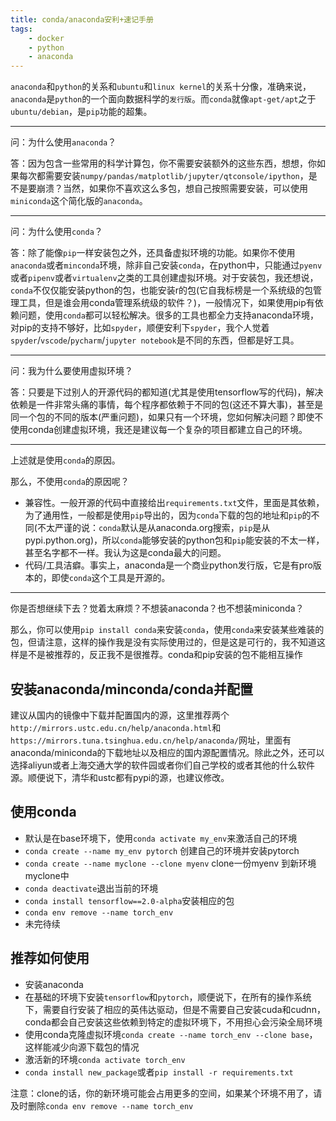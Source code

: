 ```yaml
---
title: conda/anaconda安利+速记手册
tags: 
    - docker
    - python
    - anaconda
---
```



`anaconda`和`python`的关系和`ubuntu`和`linux kernel`的关系十分像，准确来说，`anaconda`是`python`的一个面向数据科学的`发行版`。而`conda`就像`apt-get/apt`之于`ubuntu/debian`，是`pip`功能的超集。

-------

问：为什么使用`anaconda`？ 

答：因为包含一些常用的科学计算包，你不需要安装额外的这些东西，想想，你如果每次都需要安装`numpy/pandas/matplotlib/jupyter/qtconsole/ipython`，是不是要崩溃？当然，如果你不喜欢这么多包，想自己按照需要安装，可以使用`miniconda`这个简化版的`anaconda`。

--------

问：为什么使用`conda`？ 

答：除了能像`pip`一样安装包之外，还具备虚拟环境的功能。如果你不使用`anaconda`或者`minconda`环境，除非自己安装`conda`，在python中，只能通过`pyenv`或者`pipenv`或者`virtualenv`之类的工具创建虚拟环境。对于安装包，我还想说，`conda`不仅仅能安装python的包，也能安装r的包(它自我标榜是一个系统级的包管理工具，但是谁会用conda管理系统级的软件？)，一般情况下，如果使用pip有依赖问题，使用`conda`都可以轻松解决。很多的工具也都全力支持anaconda环境，对pip的支持不够好，比如`spyder`，顺便安利下`spyder`，我个人觉着`spyder`/`vscode`/`pycharm`/`jupyter notebook`是不同的东西，但都是好工具。

--------

问：我为什么要使用虚拟环境？

答：只要是下过别人的开源代码的都知道(尤其是使用tensorflow写的代码)，解决依赖是一件非常头痛的事情，每个程序都依赖于不同的包(这还不算大事)，甚至是同一个包的不同的版本(严重问题)，如果只有一个环境，您如何解决问题？即使不使用conda创建虚拟环境，我还是建议每一个复杂的项目都建立自己的环境。

--------
<!--more-->

上述就是使用`conda`的原因。

那么，不使用`conda`的原因呢？

- 兼容性。一般开源的代码中直接给出`requirements.txt`文件，里面是其依赖，为了通用性，一般都是使用`pip`导出的，因为`conda`下载的包的地址和`pip`的不同(不太严谨的说：`conda`默认是从anaconda.org搜索，`pip`是从pypi.python.org)，所以`conda`能够安装的python包和`pip`能安装的不太一样，甚至名字都不一样。我认为这是conda最大的问题。
- 代码/工具洁癖。事实上，anaconda是一个商业python发行版，它是有pro版本的，即使`conda`这个工具是开源的。

---------

你是否想继续下去？觉着太麻烦？不想装anaconda？也不想装miniconda？

那么，你可以使用`pip install conda`来安装`conda`，使用`conda`来安装某些难装的包，但请注意，这样的操作我是没有实际使用过的，但是这是可行的，我不知道这样是不是被推荐的，反正我不是很推荐。conda和pip安装的包不能相互操作

## 安装anaconda/minconda/conda并配置

建议从国内的镜像中下载并配置国内的源，这里推荐两个`http://mirrors.ustc.edu.cn/help/anaconda.html`和`https://mirrors.tuna.tsinghua.edu.cn/help/anaconda/`网址，里面有anaconda/miniconda的下载地址以及相应的国内源配置情况。除此之外，还可以选择aliyun或者上海交通大学的软件园或者你们自己学校的或者其他的什么软件源。顺便说下，清华和ustc都有pypi的源，也建议修改。

## 使用conda

- 默认是在base环境下，使用`conda activate my_env`来激活自己的环境
- `conda create --name my_env pytorch` 创建自己的环境并安装pytorch
- `conda create --name myclone --clone myenv` clone一份myenv 到新环境myclone中
- `conda deactivate`退出当前的环境
- `conda install tensorflow==2.0-alpha`安装相应的包
- `conda env remove --name torch_env`
- 未完待续


## 推荐如何使用

- 安装anaconda
- 在基础的环境下安装`tensorflow`和`pytorch`，顺便说下，在所有的操作系统下，需要自行安装了相应的英伟达驱动，但是不需要自己安装cuda和cudnn，conda都会自己安装这些依赖到特定的虚拟环境下，不用担心会污染全局环境
- 使用conda克隆虚拟环境`conda create --name torch_env --clone base`，这样能减少向源下载包的情况
- 激活新的环境`conda activate torch_env`
- `conda install new_package`或者`pip install -r requirements.txt`

注意：clone的话，你的新环境可能会占用更多的空间，如果某个环境不用了，请及时删除`conda env remove --name torch_env`
